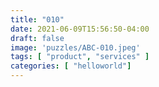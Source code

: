 ```yaml
---
title: "010"
date: 2021-06-09T15:56:50-04:00
draft: false
image: 'puzzles/ABC-010.jpeg'
tags: [ "product", "services" ]
categories: [ "helloworld"]
---
```


